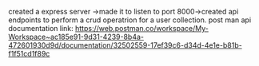 created a express server ->made it to listen to port 8000->created api endpoints to perform a crud operatrion for a user collection.
post man api documentation link:
https://web.postman.co/workspace/My-Workspace~ac185e91-9d31-4239-8b4a-472601930d9d/documentation/32502559-17ef39c6-d34d-4e1e-b81b-f1f51cd1f89c